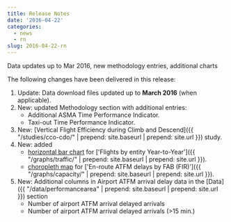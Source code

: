 ```yaml
---
title: Release Notes
date: '2016-04-22'
categories:
  - news
  - rn
slug: 2016-04-22-rn
---
```


Data updates up to Mar 2016, new methodology entries, additional charts

The following changes have been delivered in this release:

1. Update: Data download files updated up to **March 2016** (when applicable).
1. New: updated Methodology section with additional entries:
   * Additional ASMA Time Performance Indicator.
   * Taxi-out Time Performance Indicator.
1. New: [Vertical Flight Efficiency during Climb and Descend]({{ "/studies/cco-cdo/" | prepend: site.baseurl | prepend: site.url }}) study.
1. New: added
   * [horizontal bar chart](https://en.wikipedia.org/wiki/Bar_chart) for ['Flights by entity Year-to-Year']({{ "/graphs/traffic/" | prepend: site.baseurl | prepend: site.url }}).
   * [choropleth map](https://en.wikipedia.org/wiki/Choropleth_map) for ['En-route ATFM delays by FAB (FIR)']({{ "/graphs/capacity/" | prepend: site.baseurl | prepend: site.url }}).
1. New: Additional columns in Airport ATFM arrival delay data in the [Data]({{ "/data/performancearea" | prepend: site.baseurl | prepend: site.url }}) section
   * Number of airport ATFM arrival delayed arrivals
   * Number of airport ATFM arrival delayed arrivals (>15 min.)
